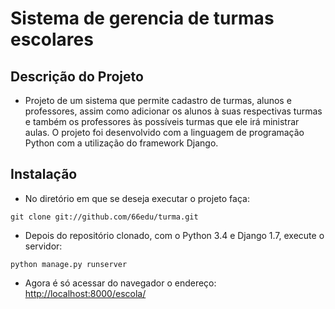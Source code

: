 # Sistema de gerencia de turmas escolares

## Descrição do Projeto ##

 + Projeto de um sistema  que permite cadastro de turmas, alunos e professores, assim como adicionar os alunos à suas respectivas turmas e também os professores às possíveis turmas que ele irá ministrar aulas. O projeto foi desenvolvido com a linguagem de programação Python com a utilização do framework Django. 
 
## Instalação ##
 
 + No diretório em que se deseja executar o projeto faça:
``` console
git clone git://github.com/66edu/turma.git
```
 + Depois do repositório clonado, com o Python 3.4 e Django 1.7, execute o servidor:
``` console
python manage.py runserver
```
 + Agora é só acessar do navegador o endereço: [http://localhost:8000/escola/](http://localhost:8000/escola/)
